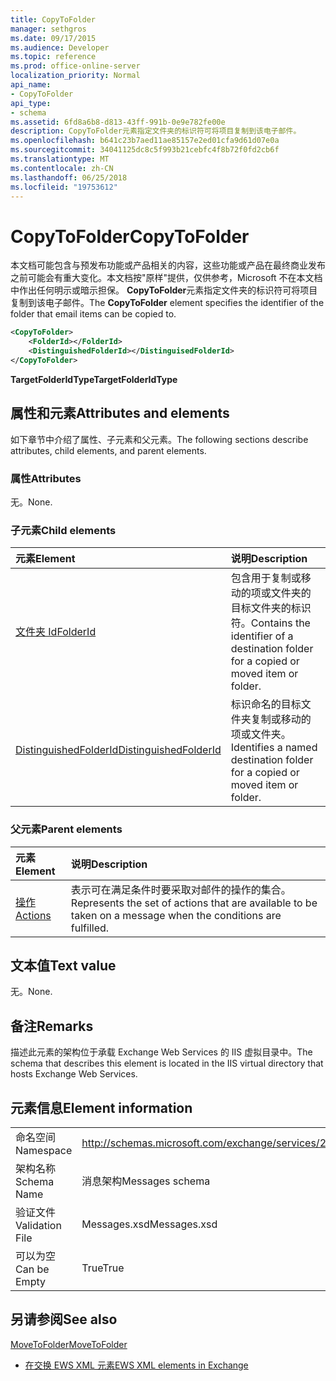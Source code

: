 ```yaml
---
title: CopyToFolder
manager: sethgros
ms.date: 09/17/2015
ms.audience: Developer
ms.topic: reference
ms.prod: office-online-server
localization_priority: Normal
api_name:
- CopyToFolder
api_type:
- schema
ms.assetid: 6fd8a6b8-d813-43ff-991b-0e9e782fe00e
description: CopyToFolder元素指定文件夹的标识符可将项目复制到该电子邮件。
ms.openlocfilehash: b641c23b7aed11ae85157e2ed01cfa9d61d07e0a
ms.sourcegitcommit: 34041125dc8c5f993b21cebfc4f8b72f0fd2cb6f
ms.translationtype: MT
ms.contentlocale: zh-CN
ms.lasthandoff: 06/25/2018
ms.locfileid: "19753612"
---
```

# <a name="copytofolder"></a><span data-ttu-id="f35e9-103">CopyToFolder</span><span class="sxs-lookup"><span data-stu-id="f35e9-103">CopyToFolder</span></span>

<span data-ttu-id="f35e9-104">本文档可能包含与预发布功能或产品相关的内容，这些功能或产品在最终商业发布之前可能会有重大变化。本文档按"原样"提供，仅供参考，Microsoft 不在本文档中作出任何明示或暗示担保。 **CopyToFolder**元素指定文件夹的标识符可将项目复制到该电子邮件。</span><span class="sxs-lookup"><span data-stu-id="f35e9-104">The **CopyToFolder** element specifies the identifier of the folder that email items can be copied to.</span></span> 
  
```XML
<CopyToFolder>
    <FolderId></FolderId>
    <DistinguishedFolderId></DistinguisedFolderId>
</CopyToFolder>
```

 <span data-ttu-id="f35e9-105">**TargetFolderIdType**</span><span class="sxs-lookup"><span data-stu-id="f35e9-105">**TargetFolderIdType**</span></span>
## <a name="attributes-and-elements"></a><span data-ttu-id="f35e9-106">属性和元素</span><span class="sxs-lookup"><span data-stu-id="f35e9-106">Attributes and elements</span></span>

<span data-ttu-id="f35e9-107">如下章节中介绍了属性、子元素和父元素。</span><span class="sxs-lookup"><span data-stu-id="f35e9-107">The following sections describe attributes, child elements, and parent elements.</span></span>
  
### <a name="attributes"></a><span data-ttu-id="f35e9-108">属性</span><span class="sxs-lookup"><span data-stu-id="f35e9-108">Attributes</span></span>

<span data-ttu-id="f35e9-109">无。</span><span class="sxs-lookup"><span data-stu-id="f35e9-109">None.</span></span>
  
### <a name="child-elements"></a><span data-ttu-id="f35e9-110">子元素</span><span class="sxs-lookup"><span data-stu-id="f35e9-110">Child elements</span></span>

|<span data-ttu-id="f35e9-111">**元素**</span><span class="sxs-lookup"><span data-stu-id="f35e9-111">**Element**</span></span>|<span data-ttu-id="f35e9-112">**说明**</span><span class="sxs-lookup"><span data-stu-id="f35e9-112">**Description**</span></span>|
|:-----|:-----|
|[<span data-ttu-id="f35e9-113">文件夹 Id</span><span class="sxs-lookup"><span data-stu-id="f35e9-113">FolderId</span></span>](folderid.md) <br/> |<span data-ttu-id="f35e9-114">包含用于复制或移动的项或文件夹的目标文件夹的标识符。</span><span class="sxs-lookup"><span data-stu-id="f35e9-114">Contains the identifier of a destination folder for a copied or moved item or folder.</span></span>  <br/> |
|[<span data-ttu-id="f35e9-115">DistinguishedFolderId</span><span class="sxs-lookup"><span data-stu-id="f35e9-115">DistinguishedFolderId</span></span>](distinguishedfolderid.md) <br/> |<span data-ttu-id="f35e9-116">标识命名的目标文件夹复制或移动的项或文件夹。</span><span class="sxs-lookup"><span data-stu-id="f35e9-116">Identifies a named destination folder for a copied or moved item or folder.</span></span>  <br/> |
   
### <a name="parent-elements"></a><span data-ttu-id="f35e9-117">父元素</span><span class="sxs-lookup"><span data-stu-id="f35e9-117">Parent elements</span></span>

|<span data-ttu-id="f35e9-118">**元素**</span><span class="sxs-lookup"><span data-stu-id="f35e9-118">**Element**</span></span>|<span data-ttu-id="f35e9-119">**说明**</span><span class="sxs-lookup"><span data-stu-id="f35e9-119">**Description**</span></span>|
|:-----|:-----|
|[<span data-ttu-id="f35e9-120">操作</span><span class="sxs-lookup"><span data-stu-id="f35e9-120">Actions</span></span>](actions.md) <br/> |<span data-ttu-id="f35e9-121">表示可在满足条件时要采取对邮件的操作的集合。</span><span class="sxs-lookup"><span data-stu-id="f35e9-121">Represents the set of actions that are available to be taken on a message when the conditions are fulfilled.</span></span>  <br/> |
   
## <a name="text-value"></a><span data-ttu-id="f35e9-122">文本值</span><span class="sxs-lookup"><span data-stu-id="f35e9-122">Text value</span></span>

<span data-ttu-id="f35e9-123">无。</span><span class="sxs-lookup"><span data-stu-id="f35e9-123">None.</span></span>
  
## <a name="remarks"></a><span data-ttu-id="f35e9-124">备注</span><span class="sxs-lookup"><span data-stu-id="f35e9-124">Remarks</span></span>

<span data-ttu-id="f35e9-125">描述此元素的架构位于承载 Exchange Web Services 的 IIS 虚拟目录中。</span><span class="sxs-lookup"><span data-stu-id="f35e9-125">The schema that describes this element is located in the IIS virtual directory that hosts Exchange Web Services.</span></span>
  
## <a name="element-information"></a><span data-ttu-id="f35e9-126">元素信息</span><span class="sxs-lookup"><span data-stu-id="f35e9-126">Element information</span></span>

|||
|:-----|:-----|
|<span data-ttu-id="f35e9-127">命名空间</span><span class="sxs-lookup"><span data-stu-id="f35e9-127">Namespace</span></span>  <br/> |http://schemas.microsoft.com/exchange/services/2006/messages  <br/> |
|<span data-ttu-id="f35e9-128">架构名称</span><span class="sxs-lookup"><span data-stu-id="f35e9-128">Schema Name</span></span>  <br/> |<span data-ttu-id="f35e9-129">消息架构</span><span class="sxs-lookup"><span data-stu-id="f35e9-129">Messages schema</span></span>  <br/> |
|<span data-ttu-id="f35e9-130">验证文件</span><span class="sxs-lookup"><span data-stu-id="f35e9-130">Validation File</span></span>  <br/> |<span data-ttu-id="f35e9-131">Messages.xsd</span><span class="sxs-lookup"><span data-stu-id="f35e9-131">Messages.xsd</span></span>  <br/> |
|<span data-ttu-id="f35e9-132">可以为空</span><span class="sxs-lookup"><span data-stu-id="f35e9-132">Can be Empty</span></span>  <br/> |<span data-ttu-id="f35e9-133">True</span><span class="sxs-lookup"><span data-stu-id="f35e9-133">True</span></span>  <br/> |
   
## <a name="see-also"></a><span data-ttu-id="f35e9-134">另请参阅</span><span class="sxs-lookup"><span data-stu-id="f35e9-134">See also</span></span>



[<span data-ttu-id="f35e9-135">MoveToFolder</span><span class="sxs-lookup"><span data-stu-id="f35e9-135">MoveToFolder</span></span>](movetofolder.md)


- [<span data-ttu-id="f35e9-136">在交换 EWS XML 元素</span><span class="sxs-lookup"><span data-stu-id="f35e9-136">EWS XML elements in Exchange</span></span>](ews-xml-elements-in-exchange.md)


